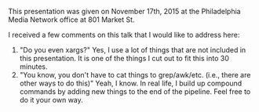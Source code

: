 This presentation was given on November 17th, 2015 at the Philadelphia Media Network office at 801 Market St.

I received a few comments on this talk that I would like to address here:

1.  "Do you even xargs?"  Yes, I use a lot of things that are not included in this presentation.  It is one of the things I cut out to fit this into 30 minutes.
2.  "You know, you don't have to cat things to grep/awk/etc.  (i.e., there are other ways to do this)"  Yeah, I know.  In real life, I build up compound commands by adding new things to the end of the pipeline.  Feel free to do it your own way.